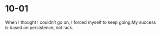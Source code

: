 # 10-01

When I thought I couldn’t go on, I forced myself to keep going.My success is based on persistence, not luck.
